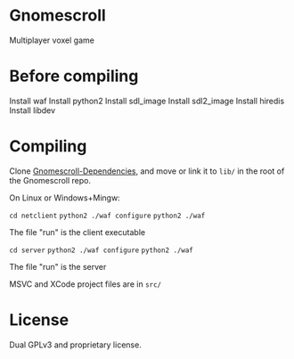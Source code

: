Gnomescroll
===========

Multiplayer voxel game 

Before compiling
================

Install waf
Install python2
Install sdl_image
Install sdl2_image
Install hiredis
Install libdev

Compiling
=========

Clone [Gnomescroll-Dependencies](https://github.com/Gnomescroll/Gnomescroll-Dependencies), 
and move or link it to `lib/` in the root of the Gnomescroll repo.

On Linux or Windows+Mingw:

```cd netclient```
```python2 ./waf configure```
```python2 ./waf```

The file "run" is the client executable

```cd server```
```python2 ./waf configure```
```python2 ./waf```

The file "run" is the server

MSVC and XCode project files are in `src/`


License
=======

Dual GPLv3 and proprietary license.




